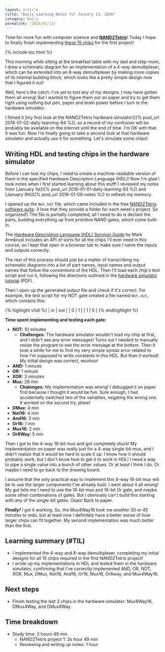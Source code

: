 ```yaml
---
layout: article
title: "Daily Learning Notes for January 13, 2016"
category: Daily
permalink: /2016/01/13/
---
```


Time for more fun with computer science and [**NAND2Tetris**](http://nand2tetris.org/)! Today I hope to finally finish implementing [these 15 chips](http://nand2tetris.org/01.php) for the first project! 

{% include toc.html %}

This morning while sitting at the breakfast table with my dad and step-mom, I drew a schematic diagram for an implementation of a 4-way demultiplexer, which can be extended into an 8-way demultiplexer by making more copies of its internal building block, which looks like a pretty simple design now that I figured it out!

Well, here's the catch: I've yet to *test* any of my designs. I may have gotten them all wrong! But I wanted to figure them out on paper and try to get them right using nothing but pen, paper and brain power before I turn to the hardware simulator.

I filmed it [my first look at the NAND2Tetris hardware simulator]({% post_url 2016-01-02-daily-learning-94 %}), so a record of my confusion will be probably be available on the internet until the end of time. I'm OK with that. It was fun. Now I'm finally going to take a second look at that hardware simulator and actually *use* it for something. Let's simulate some chips!

## Writing HDL and testing chips in the hardware simulator

Before I can test my chips, I need to create a machine-readable version of them in the specified Hardware Description Language (HDL)! Now I'm glad I took notes when I first started learning about this stuff! I reviewed my notes from [January 1st]({% post_url 2016-01-01-daily-learning-93 %}) and [January 9th]({% post_url 2016-01-09-notes %}) to refresh my memory.

I opened up the `Not.hdl` file, which came included in the free [NAND2Tetris software suite](http://nand2tetris.org/software.php). (I love that they provide a folder for each week's project. So organized!) The file is partially completed; all I need to do is declare the parts, building everything up from primitive NAND gates, which come built-in.

The [Hardware Description Language (HDL) Survivor Guide](http://nand2tetris.org/software/HDL%20Survival%20Guide.html) by Mark Armbrust includes an API of sorts for all the chips I'll ever need in this course, so I kept that open in a browser tab to make sure I name the inputs and outputs correctly.

The rest of this process should just be a matter of transcribing my schematic diagrams into a list of part names, input names and output names that follow the conventions of the HDL. Then I'll load each chip's test script and run it, following the directions outlined in the [hardware simulator tutorial](http://nand2tetris.org/tutorials/PDF/Hardware%20Simulator%20Tutorial.pdf) (PDF).

Then I open up the generated output file and check if it's correct. For example, the test script for my NOT gate created a file named `Not.out`, which contains this:

{% highlight vhdl %}
|  in   |  out  |
|   0   |   1   |
|   1   |   0   |
{% endhighlight %}

**Time spent implementing and testing each gate:**

- **NOT:** 10 minutes
  - **Challenges:** The hardware simulator wouldn't load my chip at first, and I didn't see any error messages! Turns out I needed to manually resize the program to see the error message at the bottom. Then it took a while for me to find my very simple syntax error related to how I'm supposed to write constants in this HDL. But then it worked! My initial design was correct, woohoo!
- **AND:** 1 minute
- **OR:** 1 minute
- **XOR:** 3 minutes
- **Mux:** 28 min
  - **Chalenges:** My implementation was wrong! I debugged it on paper first because I thought it would be fun. Sure enough, I had accidentally switched two of the variables, negating the wrong one. It worked on the second try, phew!
- **DMux:** 4 min
- **Not16:** 4 min
- **And16:** 3 min
- **Or16:** 1 min
- **Mux16:** 2 min
- **Or8Way:** 5 min

Then I got to the 4-way 16-bit mux and got completely stuck! My implementation on paper was really just for a 4-way single-bit mux, and I didn't realize that it would be hard to scale it up. I know how it should probably work, but I don't know how to get it to work in HDL! I need a way to pipe a single value into a bunch of other values. Or at least I think I do. Or maybe I need to go back to the drawing board.

I assume that the only practical way to implement this 4-way 16-bit mux will be to use the larger components I've already built. I went about it all wrong! My gut tells me I need to use the 16-bit mux and 16-bit Or gate, and maybe some other combinations of gates. But I obviously can't build this starting with any of the single-bit gates. Oops! Back to paper.

***Finally!*** I got it working. So, the Mux4Way16 took me another 30 or 45 minutes to redo, but at least now I definitely have a better sense of how larger chips can fit together. My second implementation was much better than the first.

## Learning summary (#TIL)

- I implemented the 4-way and 8-way demultiplexer, completing my initial designs for all 15 chips required in the first NAND2Tetris project!
- I wrote up my implementations in HDL and tested them in the hardware simulator, confirming that I've correctly implemented AND, OR, NOT, XOR, Mux, DMux, Not16, And16, Or16, Mux16, Or8way, and Mux4Way16.

## Next steps

- Finish testing the last 3 chips in the hardware simulator: Mux8Way16, DMux4Way, and DMux8Way.

## Time breakdown

- Study time: 3 hours 49 min
  - NAND2Tetris project 1: 2s hour 49 min
  - Reviewing and writing up notes: 1 hour